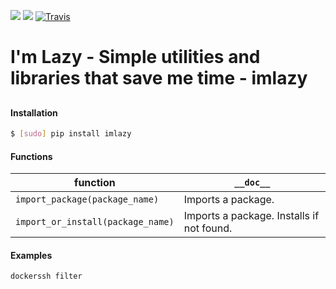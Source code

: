 [![](https://img.shields.io/pypi/pyversions/imlazy.svg?longCache=True)](https://pypi.org/project/imlazy/)
[![](https://img.shields.io/pypi/v/imlazy.svg?maxAge=3600)](https://pypi.org/project/imlazy/)
[![Travis](https://api.travis-ci.org/smeggingsmegger/imlazy.py.svg?branch=master)](https://travis-ci.org/smeggingsmegger/imlazy.py/)

# I'm Lazy - Simple utilities and libraries that save me time - imlazy

##

#### Installation
```bash
$ [sudo] pip install imlazy
```

#### Functions
function|`__doc__`
-|-
`import_package(package_name)` | Imports a package.
`import_or_install(package_name)` | Imports a package. Installs if not found.

#### Examples
```bash
dockerssh filter
```
